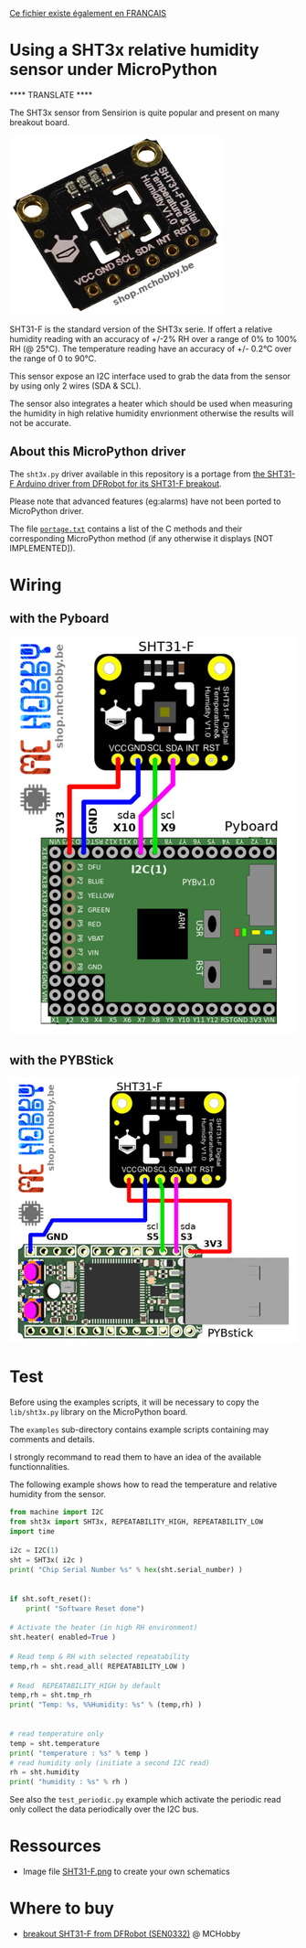 [Ce fichier existe également en FRANCAIS](readme.md)

# Using a SHT3x relative humidity sensor under MicroPython

**** TRANSLATE ****

The SHT3x sensor from Sensirion is quite popular and present on many breakout board.

![SHT31-F from DFRobot](docs/_static/sht3x.jpg)

SHT31-F is the standard version of the SHT3x serie. If offert a relative humidity
reading with an accuracy of +/-2% RH over a range of 0% to 100% RH (@ 25°C). The temperature reading have an accuracy of +/- 0.2°C over the range of 0 to 90°C.

This sensor expose an I2C interface used to grab the data from the sensor by using only 2 wires (SDA & SCL).

The sensor also integrates a heater which should be used when measuring the humidity in high relative humidity envrionment otherwise the results will not be accurate.

## About this MicroPython driver

The `sht3x.py` driver available in this repository is a portage from [the SHT31-F Arduino driver from DFRobot for its SHT31-F breakout](https://www.dfrobot.com/product-2015.html).

Please note that advanced features (eg:alarms) have not been ported to MicroPython driver.

The file [`portage.txt`](docs/portage.txt) contains a list of the C methods and their corresponding MicroPython method (if any otherwise it displays [NOT IMPLEMENTED]).

# Wiring

## with the Pyboard

![SHT3x to Pyboard ](docs/_static/sht3x-to-pyboard.jpg)

## with the PYBStick

![SHT3x to PYBStick](docs/_static/sht3x-to-pybstick.jpg)

# Test

Before using the examples scripts, it will be necessary to copy the `lib/sht3x.py` library on the MicroPython board.

The `examples` sub-directory contains example scripts containing may comments and details.

I strongly recommand to read them to have an idea of the available functionnalities.

The following example shows how to read the temperature and relative humidity from the sensor.

``` Python
from machine import I2C
from sht3x import SHT3x, REPEATABILITY_HIGH, REPEATABILITY_LOW
import time

i2c = I2C(1)
sht = SHT3x( i2c )
print( "Chip Serial Number %s" % hex(sht.serial_number) )


if sht.soft_reset():
	print( "Software Reset done")

# Activate the heater (in high RH environment)
sht.heater( enabled=True )

# Read temp & RH with selected repeatability
temp,rh = sht.read_all( REPEATABILITY_LOW )

# Read  REPEATABILITY_HIGH by default
temp,rh = sht.tmp_rh
print( "Temp: %s, %%Humidity: %s" % (temp,rh) )


# read temperature only
temp = sht.temperature
print( "temperature : %s" % temp )
# read humidity only (initiate a second I2C read)
rh = sht.humidity
print( "humidity : %s" % rh )
```

See also the `test_periodic.py` example which activate the periodic read only collect the data periodically over the I2C bus.

# Ressources

* Image file [SHT31-F.png](docs/SHT31-F.png) to create your own schematics

# Where to buy
* [breakout SHT31-F from DFRobot (SEN0332)](https://shop.mchobby.be/fr/environnemental-press-temp-hrel-gaz/1882-sht31-f-capteur-d-humidite-et-temperature-3232100018822-dfrobot.html) @ MCHobby

